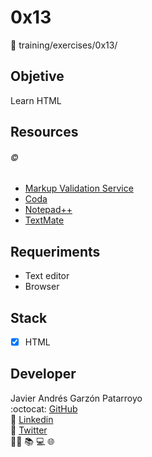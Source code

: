 # 0x13
:open_file_folder: training/exercises/0x13/

## Objetive
Learn HTML

## Resources
###### :copyright:
* [Markup Validation Service](https://validator.w3.org/)
* [Coda](https://panic.com/coda/)
* [Notepad++](https://notepad-plus-plus.org/)
* [TextMate](https://macromates.com/)


## Requeriments
* Text editor
* Browser

## Stack
* [x] HTML

## Developer
Javier Andrés Garzón Patarroyo  
:octocat: [GitHub](https://github.com/javierandresgp/)  
:link: [Linkedin](https://www.linkedin.com/in/javierandresgp/)  
:link: [Twitter](https://twitter.com/javierandresgp0)  
:man_technologist: :books: :computer: :globe_with_meridians: